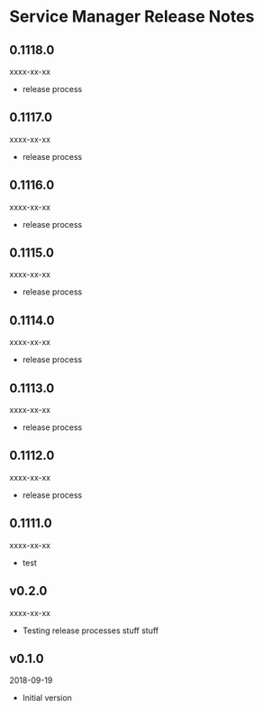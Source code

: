 # Service Manager Release Notes

## 0.1118.0
xxxx-xx-xx

* release process

## 0.1117.0
xxxx-xx-xx

* release process

## 0.1116.0
xxxx-xx-xx

* release process

## 0.1115.0
xxxx-xx-xx

* release process

## 0.1114.0
xxxx-xx-xx

* release process

## 0.1113.0
xxxx-xx-xx

* release process

## 0.1112.0
xxxx-xx-xx

* release process

## 0.1111.0
xxxx-xx-xx

* test

## v0.2.0
xxxx-xx-xx

* Testing release processes stuff stuff

## v0.1.0
2018-09-19

* Initial version
